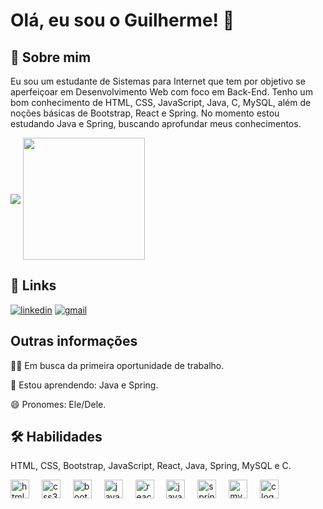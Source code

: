 
# Olá, eu sou o Guilherme! 👋


## 🚀 Sobre mim
Eu sou um estudante de Sistemas para Internet que tem por objetivo se aperfeiçoar em Desenvolvimento Web com foco em Back-End. Tenho um bom conhecimento de HTML, CSS, JavaScript, Java, C, MySQL,  além de noções básicas de Bootstrap, React e Spring. No momento estou estudando Java e Spring, buscando aprofundar meus conhecimentos.

<div>
  <img align="center" src="https://github-readme-stats.vercel.app/api?username=ItsGui8&show_icons=true&theme=radical" />
  <img align="center" src="https://github-readme-stats.vercel.app/api/top-langs/?username=ItsGui8&layout=compact&theme=radical" height=195px />
</div>

## 🔗 Links
[![linkedin](https://img.shields.io/badge/linkedin-0A66C2?style=for-the-badge&logo=linkedin&logoColor=white)](https://br.linkedin.com/in/guilherme-alves-rabelo-86a139291)
[![gmail](https://img.shields.io/badge/Gmail-D14836?style=for-the-badge&logo=gmail&logoColor=white)](gui.gon.sam@gmail.com)

## Outras informações
👩‍💻 Em busca da primeira oportunidade de trabalho.

🧠 Estou aprendendo: Java e Spring.

😄 Pronomes: Ele/Dele.

## 🛠 Habilidades
HTML, CSS, Bootstrap, JavaScript, React, Java, Spring, MySQL e C.

<div align="left">
  <img src="https://cdn.jsdelivr.net/gh/devicons/devicon/icons/html5/html5-original.svg" height="30" alt="html5 logo"  />
  <img width="12" />
  <img src="https://cdn.jsdelivr.net/gh/devicons/devicon/icons/css3/css3-original.svg" height="30" alt="css3 logo"  />
  <img width="12" />
  <img src="https://cdn.jsdelivr.net/gh/devicons/devicon/icons/bootstrap/bootstrap-original.svg" height="30" alt="bootstrap logo"  />
  <img width="12" />
  <img src="https://cdn.jsdelivr.net/gh/devicons/devicon/icons/javascript/javascript-original.svg" height="30" alt="javascript logo"  />
  <img width="12" />
  <img src="https://cdn.jsdelivr.net/gh/devicons/devicon/icons/react/react-original.svg" height="30" alt="react logo"  />
  <img width="12" />
  <img src="https://cdn.jsdelivr.net/gh/devicons/devicon/icons/java/java-original.svg" height="30" alt="java logo"  />
  <img width="12" />  
  <img src="https://cdn.jsdelivr.net/gh/devicons/devicon/icons/spring/spring-original.svg" height="30" alt="spring logo"  />
  <img width="12" />  
  <img src="https://cdn.jsdelivr.net/gh/devicons/devicon/icons/mysql/mysql-original.svg" height="30" alt="mysql logo"  />
  <img width="12" />  
  <img src="https://cdn.jsdelivr.net/gh/devicons/devicon/icons/c/c-original.svg" height="30" alt="c logo"  />
  <img width="12" />  
</div>

